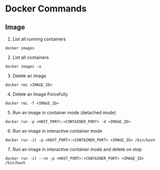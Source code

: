 # Docker Commands

## Image
1. List all running containers

```
docker images
```

2. List all containers

```
docker images -a
```

3. Delete an Image

```
docker rmi <IMAGE_ID>
```

4. Delete an Image Forcefully

```
docker rmi -f <IMAGE_ID>
```

5. Run an image in container mode (detached mode)

```
docker run -p <HOST_PORT>:<CONTAINER_PORT> -d <IMAGE_ID>
```

6. Run an image in interactive container mode

```
docker run -it -p <HOST_PORT>:<CONTAINER_PORT> <IMAGE_ID> /bin/bash
```

7. Run an image in interactive container mode and delete on stop

```
docker run -it --rm -p <HOST_PORT>:<CONTAINER_PORT> <IMAGE_ID> /bin/bash
```
